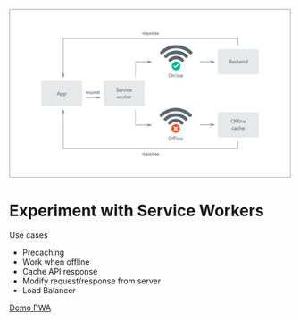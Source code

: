 ![](service-worker.png)

# Experiment with Service Workers

Use cases

- Precaching
- Work when offline
- Cache API response
- Modify request/response from server
- Load Balancer

[Demo PWA](https://d2t2ltiusd207j.cloudfront.net)
